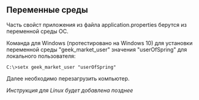 <h2>Переменные среды</h2>
<p>Часть свойст приложения из файла application.properties берутся из переменной среды ОС.
</p>
<p>Команда для Windows (протестировано на Windows 10) для установки переменной среды "geek_market_user" значения "userOfSpring" для локального пользователя:</p>
<code>C:\>setx geek_market_user "userOfSpring"</code>
<p>Далее необходимо перезагрузить компьютер.</p>
<i>Инструкция для Linux будет добавлена позднее</i>